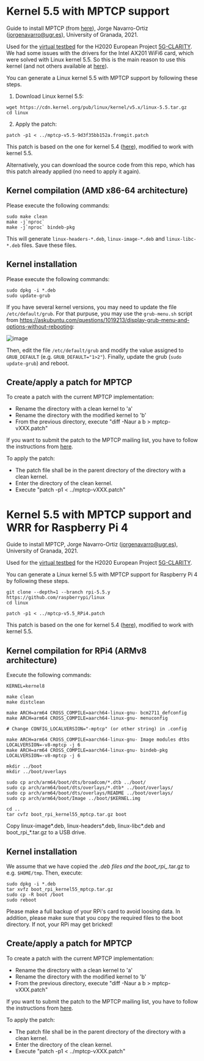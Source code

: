 # Kernel 5.5 with MPTCP support

Guide to install MPTCP (from [here](https://www.multipath-tcp.org/)), Jorge Navarro-Ortiz (jorgenavarro@ugr.es), University of Granada, 2021.

Used for the [virtual testbed](https://github.com/jorgenavarroortiz/5g-clarity_testbed_v0) for the H2020 European Project [5G-CLARITY](https://www.5gclarity.com/). We had some issues with the drivers for the Intel AX201 WiFi6 card, which were solved with Linux kernel 5.5. So this is the main reason to use this kernel (and not others available at [here](http://multipath-tcp.org/patches/)).

You can generate a Linux kernel 5.5 with MPTCP support by following these steps.

1) Download Linux kernel 5.5:

```
wget https://cdn.kernel.org/pub/linux/kernel/v5.x/linux-5.5.tar.gz
cd linux
```

2) Apply the patch:

```
patch -p1 < ../mptcp-v5.5-9d3f35bb152a.fromgit.patch
```

This patch is based on the one for kernel 5.4 ([here](http://multipath-tcp.org/patches/mptcp-v5.4-d8e3bd88da5f.patch)), modified to work with kernel 5.5.

Alternatively, you can download the source code from this repo, which has this patch already applied (no need to apply it again).

## Kernel compilation (AMD x86-64 architecture)

Please execute the following commands:

```
sudo make clean
make -j`nproc`
make -j`nproc` bindeb-pkg
```

This will generate `linux-headers-*.deb`, `linux-image-*.deb` and `linux-libc-*.deb` files. Save these files.

## Kernel installation

Please execute the following commands:

```
sudo dpkg -i *.deb
sudo update-grub
```

If you have several kernel versions, you may need to update the file `/etc/default/grub`. For that purpuse, you may use the `grub-menu.sh` script from https://askubuntu.com/questions/1019213/display-grub-menu-and-options-without-rebooting:

![image](https://user-images.githubusercontent.com/17797704/122587125-c1fc3780-d05d-11eb-8dc3-e6f73504d854.png)

Then, edit the file `/etc/default/grub` and modify the value assigned to `GRUB_DEFAULT` (e.g. `GRUB_DEFAULT="1>2"`). Finally, update the grub (`sudo update-grub`) and reboot.

## Create/apply a patch for MPTCP

To create a patch with the current MPTCP implementation:
 - Rename the directory with a clean kernel to 'a'
 - Rename the directory with the modified kernel to 'b'
 - From the previous directory, execute "diff -Naur a b > mptcp-vXXX.patch"

If you want to submit the patch to the MPTCP mailing list, you have to follow the instructions from [here](https://multipath-tcp.org/pmwiki.php/Developer/SubmitAPatch).

To apply the patch:
 - The patch file shall be in the parent directory of the directory with a clean kernel.
 - Enter the directory of the clean kernel.
 - Execute "patch -p1 < ../mptcp-vXXX.patch"


# Kernel 5.5 with MPTCP support and WRR for Raspberry Pi 4

Guide to install MPTCP, Jorge Navarro-Ortiz (jorgenavarro@ugr.es), University of Granada, 2021.

Used for the [virtual testbed](https://github.com/jorgenavarroortiz/5g-clarity_testbed_v0) for the H2020 European Project [5G-CLARITY](https://www.5gclarity.com/).

You can generate a Linux kernel 5.5 with MPTCP support for Raspberry Pi 4 by following these steps.

```
git clone --depth=1 --branch rpi-5.5.y https://github.com/raspberrypi/linux
cd linux

patch -p1 < ../mptcp-v5.5_RPi4.patch
```

This patch is based on the one for kernel 5.4 ([here](http://multipath-tcp.org/patches/mptcp-v5.4-d8e3bd88da5f.patch)), modified to work with kernel 5.5.

## Kernel compilation for RPi4 (ARMv8 architecture)

Execute the following commands:

```
KERNEL=kernel8

make clean
make distclean

make ARCH=arm64 CROSS_COMPILE=aarch64-linux-gnu- bcm2711_defconfig
make ARCH=arm64 CROSS_COMPILE=aarch64-linux-gnu- menuconfig

# Change CONFIG_LOCALVERSION="-mptcp" (or other string) in .config

make ARCH=arm64 CROSS_COMPILE=aarch64-linux-gnu- Image modules dtbs LOCALVERSION=-v8-mptcp -j 6
make ARCH=arm64 CROSS_COMPILE=aarch64-linux-gnu- bindeb-pkg LOCALVERSION=-v8-mptcp -j 6

mkdir ../boot
mkdir ../boot/overlays

sudo cp arch/arm64/boot/dts/broadcom/*.dtb ../boot/
sudo cp arch/arm64/boot/dts/overlays/*.dtb* ../boot/overlays/
sudo cp arch/arm64/boot/dts/overlays/README ../boot/overlays/
sudo cp arch/arm64/boot/Image ../boot/$KERNEL.img

cd ..
tar cvfz boot_rpi_kernel55_mptcp.tar.gz boot
```

Copy linux-image*.deb, linux-headers*.deb, linux-libc*.deb and boot_rpi_*.tar.gz to a USB drive.

## Kernel installation

We assume that we have copied the *.deb files and the boot_rpi_*.tar.gz to e.g. `$HOME/tmp`. Then, execute:

```
sudo dpkg -i *.deb
tar xvfz boot_rpi_kernel55_mptcp.tar.gz
sudo cp -R boot /boot
sudo reboot
```

Please make a full backup of your RPi's card to avoid loosing data. In addition, please make sure that you copy the required files to the boot directory. If not, your RPi may get bricked!

## Create/apply a patch for MPTCP

To create a patch with the current MPTCP implementation:
 - Rename the directory with a clean kernel to 'a'
 - Rename the directory with the modified kernel to 'b'
 - From the previous directory, execute "diff -Naur a b > mptcp-vXXX.patch"

If you want to submit the patch to the MPTCP mailing list, you have to follow the instructions from [here](https://multipath-tcp.org/pmwiki.php/Developer/SubmitAPatch).

To apply the patch:
 - The patch file shall be in the parent directory of the directory with a clean kernel.
 - Enter the directory of the clean kernel.
 - Execute "patch -p1 < ../mptcp-vXXX.patch"
